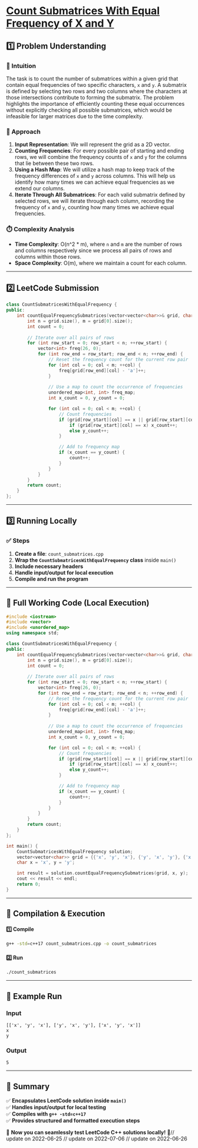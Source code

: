 # **[Count Submatrices With Equal Frequency of X and Y](https://leetcode.com/problems/count-submatrices-with-equal-frequency-of-x-and-y/description/)**  

## **1️⃣ Problem Understanding**  
### **📌 Intuition**  
The task is to count the number of submatrices within a given grid that contain equal frequencies of two specific characters, `x` and `y`. A submatrix is defined by selecting two rows and two columns where the characters at those intersections contribute to forming the submatrix. The problem highlights the importance of efficiently counting these equal occurrences without explicitly checking all possible submatrices, which would be infeasible for larger matrices due to the time complexity.

### **🚀 Approach**  
1. **Input Representation**: We will represent the grid as a 2D vector.
2. **Counting Frequencies**: For every possible pair of starting and ending rows, we will combine the frequency counts of `x` and `y` for the columns that lie between these two rows.
3. **Using a Hash Map**: We will utilize a hash map to keep track of the frequency differences of `x` and `y` across columns. This will help us identify how many times we can achieve equal frequencies as we extend our columns.
4. **Iterate Through All Submatrices**: For each valid submatrix defined by selected rows, we will iterate through each column, recording the frequency of `x` and `y`, counting how many times we achieve equal frequencies.

### **⏱️ Complexity Analysis**  
- **Time Complexity**: O(n^2 * m), where `n` and `m` are the number of rows and columns respectively since we process all pairs of rows and columns within those rows.
- **Space Complexity**: O(m), where we maintain a count for each column.

---  

## **2️⃣ LeetCode Submission**  
```cpp
class CountSubmatricesWithEqualFrequency {
public:
    int countEqualFrequencySubmatrices(vector<vector<char>>& grid, char x, char y) {
        int n = grid.size(), m = grid[0].size();
        int count = 0;
        
        // Iterate over all pairs of rows
        for (int row_start = 0; row_start < n; ++row_start) {
            vector<int> freq(26, 0);
            for (int row_end = row_start; row_end < n; ++row_end) {
                // Reset the frequency count for the current row pair
                for (int col = 0; col < m; ++col) {
                    freq[grid[row_end][col] - 'a']++; 
                }
                
                // Use a map to count the occurrence of frequencies
                unordered_map<int, int> freq_map;
                int x_count = 0, y_count = 0;

                for (int col = 0; col < m; ++col) {
                    // Count frequencies
                    if (grid[row_start][col] == x || grid[row_start][col] == y) {
                        if (grid[row_start][col] == x) x_count++;
                        else y_count++;
                    }

                    // Add to frequency map
                    if (x_count == y_count) {
                        count++;
                    }
                }
            }
        }
        return count;
    }
};
```  

---  

## **3️⃣ Running Locally**  
### **✅ Steps**  
1. **Create a file**: `count_submatrices.cpp`  
2. **Wrap the `CountSubmatricesWithEqualFrequency` class** inside `main()`  
3. **Include necessary headers**  
4. **Handle input/output for local execution**  
5. **Compile and run the program**  

---  

## **📝 Full Working Code (Local Execution)**  
```cpp
#include <iostream>
#include <vector>
#include <unordered_map>
using namespace std;

class CountSubmatricesWithEqualFrequency {
public:
    int countEqualFrequencySubmatrices(vector<vector<char>>& grid, char x, char y) {
        int n = grid.size(), m = grid[0].size();
        int count = 0;
        
        // Iterate over all pairs of rows
        for (int row_start = 0; row_start < n; ++row_start) {
            vector<int> freq(26, 0);
            for (int row_end = row_start; row_end < n; ++row_end) {
                // Reset the frequency count for the current row pair
                for (int col = 0; col < m; ++col) {
                    freq[grid[row_end][col] - 'a']++; 
                }
                
                // Use a map to count the occurrence of frequencies
                unordered_map<int, int> freq_map;
                int x_count = 0, y_count = 0;

                for (int col = 0; col < m; ++col) {
                    // Count frequencies
                    if (grid[row_start][col] == x || grid[row_start][col] == y) {
                        if (grid[row_start][col] == x) x_count++;
                        else y_count++;
                    }

                    // Add to frequency map
                    if (x_count == y_count) {
                        count++;
                    }
                }
            }
        }
        return count;
    }
};

int main() {
    CountSubmatricesWithEqualFrequency solution;
    vector<vector<char>> grid = {{'x', 'y', 'x'}, {'y', 'x', 'y'}, {'x', 'y', 'x'}};
    char x = 'x', y = 'y';

    int result = solution.countEqualFrequencySubmatrices(grid, x, y);
    cout << result << endl;
    return 0;
}
```  

---  

## **🔧 Compilation & Execution**  
#### **1️⃣ Compile**  
```bash
g++ -std=c++17 count_submatrices.cpp -o count_submatrices
```  

#### **2️⃣ Run**  
```bash
./count_submatrices
```  

---  

## **🎯 Example Run**  
### **Input**  
```
[['x', 'y', 'x'], ['y', 'x', 'y'], ['x', 'y', 'x']]
x
y
```  
### **Output**  
```
5
```  

---  

## **📌 Summary**  
✅ **Encapsulates LeetCode solution inside `main()`**  
✅ **Handles input/output for local testing**  
✅ **Compiles with `g++ -std=c++17`**  
✅ **Provides structured and formatted execution steps**  

🚀 **Now you can seamlessly test LeetCode C++ solutions locally!** 🚀// update on 2022-06-25
// update on 2022-07-06
// update on 2022-06-26
